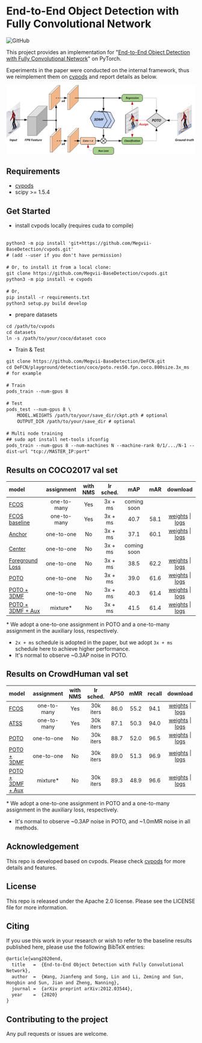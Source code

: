 # End-to-End Object Detection with Fully Convolutional Network

![GitHub](https://img.shields.io/github/license/Megvii-BaseDetection/DeFCN)

This project provides an implementation for "[End-to-End Object Detection with Fully Convolutional Network](https://arxiv.org/abs/2012.03544)" on PyTorch.

Experiments in the paper were conducted on the internal framework, thus we reimplement them on [cvpods](https://github.com/Megvii-BaseDetection/cvpods) and report details as below.

![](./pipeline.png)

## Requirements
* [cvpods](https://github.com/Megvii-BaseDetection/cvpods)
* scipy >= 1.5.4

## Get Started

* install cvpods locally (requires cuda to compile)
```shell

python3 -m pip install 'git+https://github.com/Megvii-BaseDetection/cvpods.git'
# (add --user if you don't have permission)

# Or, to install it from a local clone:
git clone https://github.com/Megvii-BaseDetection/cvpods.git
python3 -m pip install -e cvpods

# Or,
pip install -r requirements.txt
python3 setup.py build develop
```

* prepare datasets
```shell
cd /path/to/cvpods
cd datasets
ln -s /path/to/your/coco/dataset coco
```

* Train & Test
```shell
git clone https://github.com/Megvii-BaseDetection/DeFCN.git
cd DeFCN/playground/detection/coco/poto.res50.fpn.coco.800size.3x_ms  # for example

# Train
pods_train --num-gpus 8

# Test
pods_test --num-gpus 8 \
    MODEL.WEIGHTS /path/to/your/save_dir/ckpt.pth # optional
    OUTPUT_DIR /path/to/your/save_dir # optional

# Multi node training
## sudo apt install net-tools ifconfig
pods_train --num-gpus 8 --num-machines N --machine-rank 0/1/.../N-1 --dist-url "tcp://MASTER_IP:port"

```

## Results on COCO2017 val set

| model | assignment | with NMS | lr sched. | mAP | mAR | download |
|:------|:----------:|:--------:|:---------:|:---:|:---:|:--------:|
| [FCOS](./playground/detection/coco/fcos.res50.fpn.coco.800size.3x_ms) | one-to-many | Yes | 3x + ms | coming soon | | |
| [FCOS baseline](./playground/detection/coco/fcos.res50.fpn.coco.800size.3x_ms.wo_ctrness) | one-to-many | Yes | 3x + ms | 40.7 | 58.1 | [weights](https://megvii-my.sharepoint.cn/:u:/g/personal/wangjianfeng_megvii_com/EWiLRCqKVWZHvn3kjhx7aCsB8CIrecsK7K5VuVgTQVaonA?e=TW79W2) \| [logs](https://megvii-my.sharepoint.cn/:u:/g/personal/wangjianfeng_megvii_com/EQPmXtL8XVxMmWbO7ikqF28BdXDckIsmBTF77cWIGxuCoA?e=vtScEJ) |
| [Anchor](./playground/detection/coco/anchor.res50.fpn.coco.800size.3x_ms) | one-to-one | No | 3x + ms | 37.1 | 60.1 | [weights](https://megvii-my.sharepoint.cn/:u:/g/personal/wangjianfeng_megvii_com/EfQV5I0pE2lEuMAQYIcN3MUBtOKWJhOSV3Fkv9Qx7hYfqA?e=M7jM2a) \| [logs](https://megvii-my.sharepoint.cn/:u:/g/personal/wangjianfeng_megvii_com/EVJi5DgrRHtPq4BUB3EA0NQBvdHFGgk_lgrcE2I8l6Gf1w?e=ADHOhn) |
| [Center](./playground/detection/coco/center.res50.fpn.coco.800size.3x_ms) | one-to-one | No | 3x + ms | coming soon | | |
| [Foreground Loss](./playground/detection/coco/loss.res50.fpn.coco.800size.3x_ms) | one-to-one | No | 3x + ms | 38.5 | 62.2 | [weights](https://megvii-my.sharepoint.cn/:u:/g/personal/wangjianfeng_megvii_com/EUNLYB_qIRZKlLZ8UAGgO3YBmKtuVrsNA3CVLVFk_NKvKw?e=mbT2kY) \| [logs](https://megvii-my.sharepoint.cn/:u:/g/personal/wangjianfeng_megvii_com/EV43J3LWqVFNqWKKVBb6GOEBjJO7uHj7i1HVWNnAZBu1_g?e=YKfJs9) |
| [POTO](./playground/detection/coco/poto.res50.fpn.coco.800size.3x_ms) | one-to-one | No | 3x + ms | 39.0 | 61.6 | [weights](https://megvii-my.sharepoint.cn/:u:/g/personal/wangjianfeng_megvii_com/ETyzm_Tdl91EiD2JuXP_WTkByMN_peE6hhPTezlpWT4-FQ?e=a3MstA) \| [logs](https://megvii-my.sharepoint.cn/:u:/g/personal/wangjianfeng_megvii_com/Ebinr1lWsuRAnISaR4giC6gBVZ7hEoM5A992QbHsiTJcVg?e=tIR03C) |
| [POTO + 3DMF](./playground/detection/coco/poto.res50.fpn.coco.800size.3x_ms.3dmf) | one-to-one | No | 3x + ms | 40.3 | 61.4 | [weights](https://megvii-my.sharepoint.cn/:u:/g/personal/wangjianfeng_megvii_com/EdyQqSlekf9Avpc4DrHokvABQOVt9T29ISvkUSKlIPkbcA?e=df6D2Y) \| [logs](https://megvii-my.sharepoint.cn/:u:/g/personal/wangjianfeng_megvii_com/EbLZyKkQazNAl-_wjqRSyiMB3g2kygx9HshgL3-el_7wEg?e=6JXyxf) |
| [POTO + 3DMF + Aux](./playground/detection/coco/poto.res50.fpn.coco.800size.3x_ms.3dmf.aux) | mixture\* | No | 3x + ms | 41.5 | 61.4 | [weights](https://megvii-my.sharepoint.cn/:u:/g/personal/wangjianfeng_megvii_com/EYgGs9PXLDVBsRxD7fluh7YBnAndyoOi7KzEdqMkB0vFZg?e=olYUaQ) \| [logs](https://megvii-my.sharepoint.cn/:u:/g/personal/wangjianfeng_megvii_com/EaeB2tlXYmVBoKKtVEtGUOMBuLZNOUQtQ3iTksPdPCFAJw?e=ZwmlDB) |

\* We adopt a one-to-one assignment in POTO and a one-to-many assignment in the auxiliary loss, respectively.

- `2x + ms` schedule is adopted in the paper, but we adopt `3x + ms` schedule here to achieve higher performance.
- It's normal to observe ~0.3AP noise in POTO.

## Results on CrowdHuman val set

| model | assignment | with NMS | lr sched. | AP50 | mMR | recall | download |
|:------|:----------:|:--------:|:---------:|:----:|:---:|:------:|:--------:|
| [FCOS](./playground/detection/crowdhuman/fcos.res50.fpn.crowdhuman.800size.30k) | one-to-many | Yes | 30k iters | 86.0 | 55.2 | 94.1 | [weights](https://megvii-my.sharepoint.cn/:u:/g/personal/wangjianfeng_megvii_com/EYDm7cRXaNhKsaQIfF8a3okB2shsPxORtQsA8hlmUI9NjQ?e=eIcsVa) \| [logs](https://megvii-my.sharepoint.cn/:u:/g/personal/wangjianfeng_megvii_com/ESTXovoQaRZHp3XayoZ8XgwB1FUvxnPvUzgO-oqZfoKsXg?e=EWGWUW) |
| [ATSS](./playground/detection/crowdhuman/atss.res50.fpn.crowdhuman.800size.30k) | one-to-many | Yes | 30k iters | 87.1 | 50.3 | 94.0 | [weights](https://megvii-my.sharepoint.cn/:u:/g/personal/wangjianfeng_megvii_com/EYHbdIkq4eRLhJoytZWiipwBC9JYzfdWPl3CFCovEMuRBg?e=25LKYw) \| [logs](https://megvii-my.sharepoint.cn/:u:/g/personal/wangjianfeng_megvii_com/Eb5qjd82AA9PgVNJfnUOK9oBefCamm3qLqMNKTR0VVCETg?e=1JbYab) |
| [POTO](./playground/detection/crowdhuman/poto.res50.fpn.crowdhuman.800size.30k) | one-to-one | No | 30k iters | 88.7 | 52.0 | 96.5 | [weights](https://megvii-my.sharepoint.cn/:u:/g/personal/wangjianfeng_megvii_com/EXZ6XWt7xghIjH2ZoF5srzgBgzunrF18KmDFjDJX5XJTVg?e=hO0a7b) \| [logs](https://megvii-my.sharepoint.cn/:u:/g/personal/wangjianfeng_megvii_com/EVHXlKqh4R1Fr20pvds0gYYB7uTfRyln623HtThNUeuhuA?e=Cv7dIQ) |
| [POTO + 3DMF](./playground/detection/crowdhuman/poto.res50.fpn.crowdhuman.800size.30k.3dmf) | one-to-one | No | 30k iters | 89.0 | 51.3 | 96.9 | [weights](https://megvii-my.sharepoint.cn/:u:/g/personal/wangjianfeng_megvii_com/EefGi-DNV-tNvjhfCLNllqEBa0uib_ZDwZ1jPPb-gW-IzQ?e=0EfCLB) \| [logs](https://megvii-my.sharepoint.cn/:u:/g/personal/wangjianfeng_megvii_com/ER4DWUc_FcZKudgficcvc6kBWcmIW3OB4eTLEqq2OkUvFQ?e=1QsyZK) |
| [POTO + 3DMF + Aux](./playground/detection/crowdhuman/poto.res50.fpn.crowdhuman.800size.30k.3dmf.aux) | mixture\* | No | 30k iters | 89.3 | 48.9 | 96.6 | [weights](https://megvii-my.sharepoint.cn/:u:/g/personal/wangjianfeng_megvii_com/EZSc1mSB495KlDcokhnHGLgBfbUMMZdBOJWPLr4AVrS9_w?e=QAQzd9) \| [logs](https://megvii-my.sharepoint.cn/:u:/g/personal/wangjianfeng_megvii_com/Eei8vxwWwq9Ak8P2kUQ3WsEB7-N2dQBk6U_ck7FQKOKnzA?e=0YSC6v) |

\* We adopt a one-to-one assignment in POTO and a one-to-many assignment in the auxiliary loss, respectively.

- It's normal to observe ~0.3AP noise in POTO, and ~1.0mMR noise in all methods.

## Acknowledgement
This repo is developed based on cvpods. Please check [cvpods](https://github.com/Megvii-BaseDetection/cvpods) for more details and features.

## License
This repo is released under the Apache 2.0 license. Please see the LICENSE file for more information.

## Citing
If you use this work in your research or wish to refer to the baseline results published here, please use the following BibTeX entries:
```
@article{wang2020end,
  title   =  {End-to-End Object Detection with Fully Convolutional Network},
  author  =  {Wang, Jianfeng and Song, Lin and Li, Zeming and Sun, Hongbin and Sun, Jian and Zheng, Nanning},
  journal =  {arXiv preprint arXiv:2012.03544},
  year    =  {2020}
}
```

## Contributing to the project
Any pull requests or issues are welcome.
